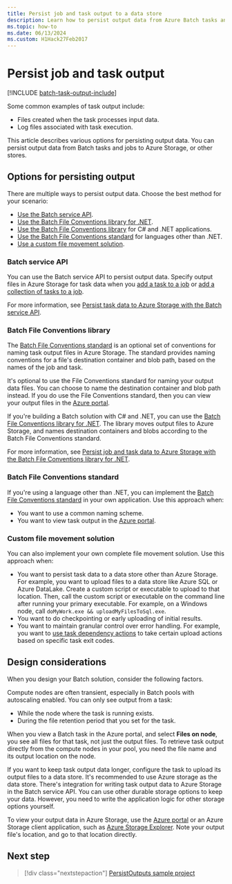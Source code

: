 ```yaml
---
title: Persist job and task output to a data store
description: Learn how to persist output data from Azure Batch tasks and jobs to Azure Storage or other stores.
ms.topic: how-to
ms.date: 06/13/2024
ms.custom: H1Hack27Feb2017
---
```


# Persist job and task output

[!INCLUDE [batch-task-output-include](../../includes/batch-task-output-include.md)]
 
Some common examples of task output include:

- Files created when the task processes input data.
- Log files associated with task execution.

This article describes various options for persisting output data. You can persist output data from Batch tasks and jobs to Azure Storage, or other stores.

## Options for persisting output

There are multiple ways to persist output data. Choose the best method for your scenario:

- [Use the Batch service API](#batch-service-api).  
- [Use the Batch File Conventions library for .NET](#batch-file-conventions-library).  
- [Use the Batch File Conventions library](#batch-file-conventions-library) for C# and .NET applications.
- [Use the Batch File Conventions standard](#batch-file-conventions-standard) for languages other than .NET.
- [Use a custom file movement solution](#custom-file-movement-solution).

### Batch service API

You can use the Batch service API to persist output data. Specify output files in Azure Storage for task data when you [add a task to a job](/rest/api/batchservice/add-a-task-to-a-job) or [add a collection of tasks to a job](/rest/api/batchservice/add-a-collection-of-tasks-to-a-job).

For more information, see [Persist task data to Azure Storage with the Batch service API](batch-task-output-files.md).

### Batch File Conventions library

The [Batch File Conventions standard](https://github.com/Azure/azure-sdk-for-net/tree/master/sdk/batch/Microsoft.Azure.Batch.Conventions.Files#conventions) is an optional set of conventions for naming task output files in Azure Storage. The standard provides naming conventions for a file's destination container and blob path, based on the names of the job and task.

It's optional to use the File Conventions standard for naming your output data files. You can choose to name the destination container and blob path instead. If you do use the File Conventions standard, then you can view your output files in the [Azure portal](https://portal.azure.com). 

If you're building a Batch solution with C# and .NET, you can use the [Batch File Conventions library for .NET](https://www.nuget.org/packages/Microsoft.Azure.Batch.Conventions.Files). The library moves output files to Azure Storage, and names destination containers and blobs according to the Batch File Conventions standard.

For more information, see [Persist job and task data to Azure Storage with the Batch File Conventions library for .NET](batch-task-output-file-conventions.md).

### Batch File Conventions standard

If you're using a language other than .NET, you can implement the [Batch File Conventions standard](https://github.com/Azure/azure-sdk-for-net/tree/master/sdk/batch/Microsoft.Azure.Batch.Conventions.Files#conventions) in your own application. Use this approach when:

- You want to use a common naming scheme.
- You want to view task output in the [Azure portal](https://portal.azure.com).

### Custom file movement solution

You can also implement your own complete file movement solution. Use this approach when:

- You want to persist task data to a data store other than Azure Storage. For example, you want to upload files to a data store like Azure SQL or Azure DataLake. Create a custom script or executable to upload to that location. Then, call the custom script or executable on the command line after running your primary executable. For example, on a Windows node, call `doMyWork.exe && uploadMyFilesToSql.exe`.
- You want to do checkpointing or early uploading of initial results.
- You want to maintain granular control over error handling. For example, you want to [use task dependency actions](batch-task-dependencies.md) to take certain upload actions based on specific task exit codes. 

## Design considerations

When you design your Batch solution, consider the following factors.

Compute nodes are often transient, especially in Batch pools with autoscaling enabled. You can only see output from a task:

- While the node where the task is running exists.
- During the file retention period that you set for the task.

When you view a Batch task in the Azure portal, and select **Files on node**, you see all files for that task, not just the output files. To retrieve task output directly from the compute nodes in your pool, you need the file name and its output location on the node.

If you want to keep task output data longer, configure the task to upload its output files to a data store. It's recommended to use Azure storage as the data store. There's integration for writing task output data to Azure Storage in the Batch service API. You can use other durable storage options to keep your data. However, you need to write the application logic for other storage options yourself. 

To view your output data in Azure Storage, use the [Azure portal](https://portal.azure.com) or an Azure Storage client application, such as [Azure Storage Explorer](https://storageexplorer.com/). Note your output file's location, and go to that location directly.

## Next step

> [!div class="nextstepaction"]
> [PersistOutputs sample project](https://github.com/Azure/azure-batch-samples/tree/master/CSharp/ArticleProjects/PersistOutputs)
